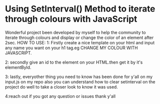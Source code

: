 # Using SetInterval() Method  to iterate through colours with JavaScript
 Wonderful project been developed by myself to help the community to  iterate through colours and display or change the color of an element after 2sec.
HOW TO USE:
1: Firstly create a nice template on your html and input any name you want on your h1 tag.eg CHANGE MY COLOUR WITH JAVASCRIPT.

2: secondly give an id to the element on your HTML.then get it by it's elementById.

3: lastly, everyother thing you need to know has been done for y'all on my input.js on my repo also you can understand how to clear setinterval on the project do well to take a closer look to know it was used.

4:reach out if you got any question or issues thank y'all


 

 
